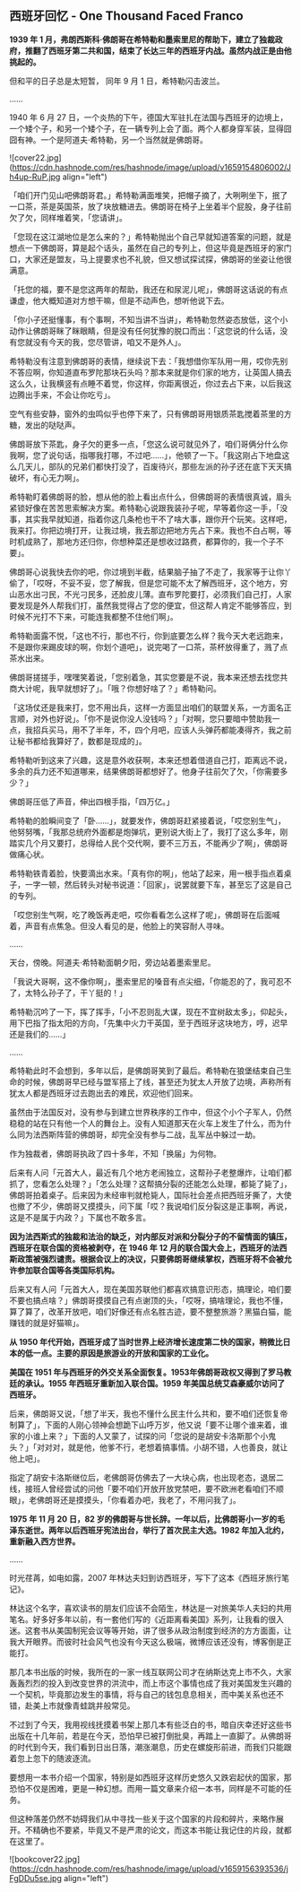 ## 西班牙回忆 - One Thousand Faced  Franco

**1939 年 1 月，弗朗西斯科·佛朗哥在希特勒和墨索里尼的帮助下，建立了独裁政府，推翻了西班牙第二共和国，结束了长达三年的西班牙内战。虽然内战正是由他挑起的。**

但和平的日子总是太短暂， 同年 9 月 1 日，希特勒闪击波兰。

……

1940 年 6 月 27 日，一个炎热的下午，德国大军驻扎在法国与西班牙的边境上，一个矮个子，和另一个矮个子，在一辆专列上会了面。两个人都身穿军装，显得囧囧有神。一个是阿道夫·希特勒，另一个当然就是佛朗哥。

![cover22.jpg](https://cdn.hashnode.com/res/hashnode/image/upload/v1659154806002/Jh4up-RuP.jpg align="left")

「咱们开门见山吧佛朗哥君。」希特勒满面堆笑，把帽子摘了，大咧咧坐下，抿了一口茶，茶是英国茶，放了块放糖进去。佛朗哥在椅子上坐着半个屁股，身子往前欠了欠，同样堆着笑，「您请讲」。

「您现在这江湖地位是怎么来的？」希特勒抛出个自己早就知道答案的问题，就是想点一下佛朗哥，算是起个话头，虽然在自己的专列上，但这毕竟是西班牙的家门口，大家还是盟友，马上提要求也不礼貌，但又想试探试探，佛朗哥的坐姿让他很满意。

「托您的福，要不是您这两年的帮助，我还在和尿泥儿呢」，佛朗哥这话说的有点谦虚，他大概知道对方想干嘛，但是不动声色，想听他说下去。

「你小子还挺懂事，有个事啊，不知当讲不当讲」，希特勒忽然姿态放低，这个小动作让佛朗哥眯了眯眼睛，但是没有任何犹豫的脱口而出：「这您说的什么话，没有您就没有今天的我，您尽管讲，咱又不是外人」。

希特勒没有注意到佛朗哥的表情，继续说下去：「我想借你军队用一用，哎你先别不答应啊，你知道直布罗陀那块石头吗？那本来就是你们家的地方，让英国人搞去这么久，让我横竖有点睡不着觉，你这样，你距离很近，你过去占下来，以后我这边腾出手来，不会让你吃亏」。

空气有些安静，窗外的虫鸣似乎也停下来了，只有佛朗哥用银质茶匙搅着茶里的方糖，发出的哒哒声。

佛朗哥放下茶匙，身子欠的更多一点，「您这么说可就见外了，咱们哥俩分什么你我啊，您了说句话，指哪我打哪，不过吧……」，他顿了一下。「我这刚占下地盘这么几天儿，部队的兄弟们都快打没了，百废待兴，那些左派的孙子还在底下天天搞破坏，有心无力啊」。

希特勒盯着佛朗哥的脸，想从他的脸上看出点什么，但佛朗哥的表情很真诚，眉头紧锁好像在苦苦思索解决方案。希特勒心说跟我装孙子呢，早等着你这一手，「没事，其实我早就知道，指着你这几条枪也干不了啥大事，跟你开个玩笑。这样吧，我来打。你把边境打开，让我过境，我去那边把地方先占下来。我也不白占啊，等时机成熟了，那地方还归你，你想种菜还是想收过路费，都算你的，我一个子不要」。

佛朗哥心说我快去你的吧，你过境到半截，结果脑子抽了不走了，我家等于让你丫偷了，「哎呀，不妥不妥，您了解我，但是您可能不太了解西班牙，这个地方，穷山恶水出刁民，不光刁民多，还脸皮儿薄。直布罗陀要打，必须我们自己打，人家要发现是外人帮我们打，虽然我觉得占了您的便宜，但这帮人肯定不能够答应，到时候不光打不下来，可能连我都整不住他们啊」。

希特勒面露不悦，「这也不行，那也不行，你到底要怎么样？我今天大老远跑来，不是跟你来踢皮球的啊，你划个道吧」，说完喝了一口茶，茶杯放得重了，溅了点茶水出来。

佛朗哥搓搓手，嘿嘿笑着说，「您别着急，其实您要是不说，我本来还想去找您共商大计呢，我早就想好了」。「哦？你想好啥了？」希特勒问。

「这场仗还是我来打，您不用出兵，这样一方面显出咱们的联盟关系，一方面名正言顺，对外也好说」。「你不是说你没人没钱吗？」「对啊，您只要暗中赞助我一点，我招兵买马，用不了半年，不，四个月吧，应该人头弹药都能凑得齐，我之前让秘书都给我算好了，数都是现成的」。

希特勒听到这来了兴趣，这是意外收获啊，本来还想着借道自己打，距离远不说，多余的兵力还不知道哪来，结果佛朗哥都想好了。他身子往前欠了欠，「你需要多少？」

佛朗哥压低了声音，伸出四根手指，「四万亿。」

希特勒的脸瞬间变了「卧……」，就要发作，佛朗哥赶紧接着说，「哎您别生气」，他努努嘴，「我那总统府外面都是炮弹坑，更别说大街上了，我打了这么多年，刚踏实几个月又要打，总得给人民个交代啊，要不三万五，不能再少了啊」，佛朗哥做痛心状。

希特勒铁青着脸，快要滴出水来。「真有你的啊」，他站了起来，用一根手指点着桌子，一字一顿，然后转头对秘书说道：「回家」，说罢就要下车，甚至忘了这是自己的专列。

「哎您别生气啊，吃了晚饭再走吧，哎你看看怎么这样了呢」，佛朗哥在后面喊着，声音有点焦急。但没人看见的是，他脸上的笑容耐人寻味。

……

天台，傍晚。阿道夫·希特勒面朝夕阳，旁边站着墨索里尼。

「我说大哥啊，这不像你啊」，墨索里尼的嗓音有点尖细，「你能忍的了，我可忍不了，太特么孙子了，干丫挺的！」

希特勒沉吟了一下，挥了挥手，「小不忍则乱大谋，现在不宜树敌太多」，仰起头，用下巴指了指太阳的方向，「先集中火力干英国，至于西班牙这块地方，哼，迟早还是我们的……」

……

希特勒此时不会想到，多年以后，是佛朗哥笑到了最后。希特勒在狼堡结束自己生命的时候，佛朗哥早已经与盟军搭上了线，甚至还为犹太人开放了边境，声称所有犹太人都是西班牙过去跑出去的难民，欢迎他们回来。

虽然由于法国反对，没有参与到建立世界秩序的工作中，但这个小个子军人，仍然稳稳的站在只有他一个人的舞台上。没有人知道那天在火车上发生了什么，而为什么同为法西斯阵营的佛朗哥，却完全没有参与二战，乱军丛中躲过一劫。

作为独裁者，佛朗哥执政了四十多年，不知「换届」为何物。

后来有人问「元首大人，最近有几个地方老闹独立，这帮孙子老整爆炸，让咱们都抓了，您看怎么处理？」「怎么处理？这帮搞分裂的还能怎么处理，都毙了毙了」，佛朗哥拍着桌子。后来因为未经审判就枪毙人，国际社会差点把西班牙撕了，大使也撤了不少，佛朗哥又摸摸头，问下属「哎？我说咱们反分裂这是正事啊，再说，这是不是属于内政？」下属也不敢多言。

**因为法西斯式的独裁和法治的缺乏，对内部反对派和分裂分子的不留情面的镇压，西班牙在联合国的资格被剥夺，在 1946 年 12 月的联合国大会上，西班牙的法西斯政策被强烈谴责。根据会议上的决议，只要佛朗哥继续掌权，西班牙将不会被允许参加联合国等各类国际机构。**

后来又有人问「元首大人，现在美国苏联他们都喜欢搞意识形态，搞理论，咱们要不要也搞点啥？」佛朗哥摸摸自己有点谢顶的头，「哎呀，搞啥理论，我也不懂，算了算了，改革开放吧，咱们好像还有点名胜古迹，要不整整旅游？黑猫白猫，能赚钱的就是好猫嘛」。

**从 1950 年代开始，西班牙成了当时世界上经济增长速度第二快的国家，稍微比日本的低一点。主要的原因是旅游业的开放和国家的工业化。**

**美国在 1951 年与西班牙的外交关系全面恢复。1953年佛朗哥政权又得到了罗马教廷的承认。1955 年西班牙重新加入联合国。1959 年美国总统艾森豪威尔访问了西班牙。**

后来，佛朗哥又说，「想了半天，我也不懂什么民主什么共和，要不咱们还恢复帝制算了」，下面的人刚心领神会想跪下山呼万岁，他又说「要不让哪个谁来着，谁家的小谁上来？」下面的人又蒙了，试探的问「您说的是胡安卡洛斯那个小鬼头？」「对对对，就是他，他爹不行，老想着搞事情。小胡不错，人也善良，就让他上吧」。

指定了胡安卡洛斯继位后，老佛朗哥仿佛去了一大块心病，也出现老态，退居二线，接班人曾经尝试的问他「要不咱们开放开放党禁吧，要不欧洲老看咱们不顺眼」，老佛朗哥还是摸摸头，「你看着办吧，我老了，不用问我了」。

**1975 年 11 月 20 日，82 岁的佛朗哥与世长辞。一年以后，比佛朗哥小一岁的毛泽东逝世。两年以后西班牙宪法出台，举行了首次民主大选。1982 年加入北约，重新融入西方世界。**

……

时光荏苒，如电如露，2007 年林达夫妇到访西班牙，写下了这本《西班牙旅行笔记》。

林达这个名字，喜欢读书的朋友们应该不会陌生，林达是一对旅美华人夫妇的共用笔名。好多好多年以前，有一套他们写的《近距离看美国》系列，让我看的很入迷。这套书从美国制宪会议等等开始，讲了很多从政治制度到经济的方方面面，让我大开眼界。而彼时社会风气也没有今天这么极端，微博应该还没有，博客倒是正能打。

那几本书出版的时候，我所在的一家一线互联网公司才在纳斯达克上市不久，大家轰轰烈烈的投入到改变世界的洪流中，而上市这个事情也成了我对美国发生兴趣的一个契机，毕竟那边发生的事情，将与自己的钱包息息相关，而中美关系也还不错，赴美上市就像青蛙跳井般常见。

不过到了今天，我用视线抚摸着书架上那几本有些泛白的书，暗自庆幸还好这些书出版在十几年前，若是在今天，恐怕早已被打倒批臭，再踏上一直脚了。从佛朗哥的时代到今天，我们看到日出日落，潮涨潮息，历史在螺旋形前进，而我们只能跟着忽上忽下的随波逐流。

要想用一本书介绍一个国家，特别是如西班牙这样历史悠久又跌宕起伏的国家，那恐怕不仅是困难，更是一种幻想。而用一篇文章来介绍一本书，同样是不可能的任务。

但这种落差仍然不妨碍我们从中寻找一些关于这个国家的片段和碎片，来略作展开。不精确也不要紧，毕竟又不是严肃的论文，而这本书能让我记住的片段，就都在这里了。

![bookcover22.jpg](https://cdn.hashnode.com/res/hashnode/image/upload/v1659156393536/jFgDDu5se.jpg align="left")
